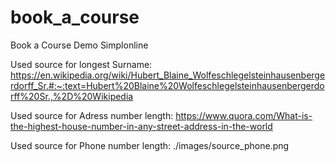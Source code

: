 # book_a_course
Book a Course Demo Simplonline

Used source for longest Surname: https://en.wikipedia.org/wiki/Hubert_Blaine_Wolfeschlegelsteinhausenbergerdorff_Sr.#:~:text=Hubert%20Blaine%20Wolfeschlegelsteinhausenbergerdorff%20Sr.,%2D%20Wikipedia

Used source for Adress number length: https://www.quora.com/What-is-the-highest-house-number-in-any-street-address-in-the-world

Used source for Phone number length: ./images/source_phone.png

